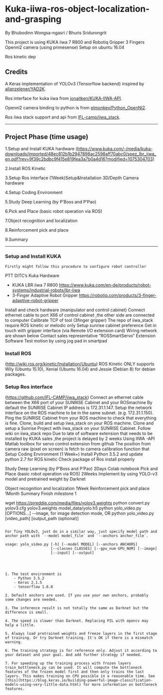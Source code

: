 # Kuka-iiwa-ros-object-localization-and-grasping 
By Bhubodinn Wongsa-ngasri / Bhuris Sridurongrit

This project is using KUKA iiwa 7 R800 and Robotiq Gripper 3 Fingers 
Openni2 camera (using primesense)
Setup on ubuntu 16.04

Ros kinetic dep

## Credits

A Keras implementation of YOLOv3 (Tensorflow backend) inspired by [allanzelener/YAD2K](https://github.com/allanzelener/YAD2K).

Ros interface for kuka iiwa from  [jonaitken/KUKA-IIWA-API](https://github.com/jonaitken/KUKA-IIWA-API).

Openni2 camera binding to python is from [elmonkey/Python_OpenNI2](https://github.com/elmonkey/Python_OpenNI2).

Ros iiwa stack support and api from [IFL-camp/iiwa_stack](https://github.com/IFL-CAMP/iiwa_stack).


---

## Project Phase (time usage)
1.Setup and Install KUKA hardware
(https://www.kuka.com/-/media/kuka-downloads/imported/48ec812b1b2947898ac2598aff70abc0/spez_lbr_iiwa_en.pdf?rev=9f39c2bdbc9f415e819fea3a7b0a4d16?modified=1075304703)

2.Install ROS Kinetic

3.Setup Ros interface (1Week)Setup&Installation 3D/Depth Camera hardware

4.Setup Coding Environment

5.Study Deep Learning (by P’Boss and P’Pao)

6.Pick and Place (basic robot operation via ROS)

7.Object recognition and localization 

8.Reinforcement pick and place

9.Summary



---
### Setup and Install KUKA 
	Firstly might follow this procedure to configure robot controller
PTT DITC’s Kuka Hardware
-	KUKA LBR iiwa 7 R800
https://www.kuka.com/en-de/products/robot-systems/industrial-robots/lbr-iiwa
-	3-Finger Adaptive Robot Gripper
https://robotiq.com/products/3-finger-adaptive-robot-gripper 

Install and check hardware (manipulator and control cabinet)
Connect ethernet cable to port X66 of control cabinet ,the other side are connected to computer
Calibrate TCP of tool (3finger gripper)
The repo of iiwa_stack require ROS kinetic or melodic only
Setup sunrise cabinet preference
Get in touch with gripper interface (via Remote I/O extension card)
Wiring network are shown below
Contact sales representative “ROSSmartServo” Extension Software 
Test motion by using jog pad in smartpad

### Install ROS 
(http://wiki.ros.org/kinetic/Installation/Ubuntu)
ROS Kinetic ONLY supports Wily (Ubuntu 15.10), Xenial (Ubuntu 16.04) and Jessie (Debian 8) for debian packages.

### Setup Ros interface
(https://github.com/IFL-CAMP/iiwa_stack)
Connect an ethernet cable between the X66 port of your SUNRISE Cabinet and your ROSmachine
By default the SUNRISE Cabinet IP address is 172.31.1.147. Setup the network interface on the ROS machine to be in the same subnet. (e.g. 172.31.1.150). Ping the SUNRISE Cabinet from your ROS machine to check that everything is fine.
Clone, build and setup iiwa_stack on your ROS machine.
Clone and setup a Sunrise Project with iiwa_stack on your SUNRISE Cabinet.
Follow wiki on iiwa_stack repo
Due to late of software extension that needs to be installed by KUKA sales ,the project is delayed by 2 weeks
Using IIWA -API Matlab toolbox for servo control extension from github
The position from camera raw (pixel on screen) is fetch to camera calibration function that 
Setup Coding Environment (1 Week+)
Install Python 3.5.2 and update python 2.7 for ROS kinetic
Check package of Ros install properly

Study Deep Learning (by P’Boss and P’Pao) 2Days
Colab notebook
Pick and Place (basic robot operation via ROS) 2Weeks
Implement by using YOLO-v3 model and pretrained weight by Darknet 

Object recognition and localization 1Week
Reinforcement pick and place 1Month
Summary
Finish milestone 1



wget https://pjreddie.com/media/files/yolov3.weights
python convert.py yolov3.cfg yolov3.weights model_data/yolo.h5
python yolo_video.py [OPTIONS...] --image, for image detection mode, OR
python yolo_video.py [video_path] [output_path (optional)]
```

For Tiny YOLOv3, just do in a similar way, just specify model path and anchor path with `--model model_file` and `--anchors anchor_file`.

usage: yolo_video.py [-h] [--model MODEL] [--anchors ANCHORS]
                     [--classes CLASSES] [--gpu_num GPU_NUM] [--image]
                     [--input] [--output]




1. The test environment is
    - Python 3.5.2
    - Keras 2.1.5
    - tensorflow 1.6.0

2. Default anchors are used. If you use your own anchors, probably some changes are needed.

3. The inference result is not totally the same as Darknet but the difference is small.

4. The speed is slower than Darknet. Replacing PIL with opencv may help a little.

5. Always load pretrained weights and freeze layers in the first stage of training. Or try Darknet training. It's OK if there is a mismatch warning.

6. The training strategy is for reference only. Adjust it according to your dataset and your goal. And add further strategy if needed.

7. For speeding up the training process with frozen layers train_bottleneck.py can be used. It will compute the bottleneck features of the frozen model first and then only trains the last layers. This makes training on CPU possible in a reasonable time. See [this](https://blog.keras.io/building-powerful-image-classification-models-using-very-little-data.html) for more information on bottleneck features.

